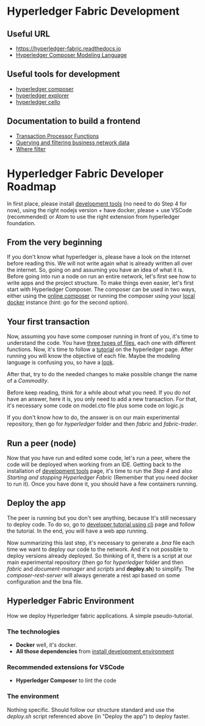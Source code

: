 # Hyperledger Fabric Development
## Useful URL
  * https://hyperledger-fabric.readthedocs.io
  * [Hyperledger Composer Modeling Language](https://hyperledger.github.io/composer/v0.16/reference/cto_language)

## Useful tools for development
  * [hyperledger composer](https://hyperledger.github.io/composer/latest/)
  * [hyperledger explorer](https://www.hyperledger.org/projects/explorer)
  * [hyperledger cello](https://www.hyperledger.org/projects/cello)

## Documentation to build a frontend
  * [Transaction Processor Functions](https://hyperledger.github.io/composer/v0.19/reference/js_scripts)
  * [Querying and filtering business network data](https://hyperledger.github.io/composer/latest/business-network/query.html#using-filters)
  * [Where filter](https://loopback.io/doc/en/lb2/Where-filter.html)


# Hyperledger Fabric Developer Roadmap
In first place, please install [development tools](https://hyperledger.github.io/composer/latest/installing/development-tools.html) (no need to do Step 4 for now), using the right nodejs version + have docker, please + use VSCode (recommended) or Atom to use the right extension from hyperledger foundation.
## From the very beginning
If you don't know what hyperledger is, please have a look on the internet before reading this. We will not write again what is already written all over the internet.
So, going on and assuming you have an idea of what it is. Before going into run a node on run an entire network, let's first see how to write apps and the project structure. To make things even easier, let's first start with Hyperledger Composer. The composer can be used in two ways, either using the [online composer](https://composer-playground.mybluemix.net/) or running the composer using your [local docker](https://hub.docker.com/r/hyperledger/composer-playground/) instance (hint: go for the second option).

## Your first transaction
Now, assuming you have some composer running in front of you, it's time to understand the code. You have [three types of files](https://hyperledger.github.io/composer/latest/introduction/introduction), each one with different functions.
Now, it's time to follow a [tutorial](https://hyperledger.github.io/composer/latest/tutorials/playground-tutorial) on the hyperledger page. After running you will know the objective of each file. Maybe the modeling language is confusing you, so have a [look](https://hyperledger.github.io/composer/v0.16/reference/cto_language).


After that, try to do the needed changes to make possible change the name of a *Commodity*.

Before keep reading, think for a while about what you need.
If you do not have an answer, here it is, you only need to add a new transaction. For that, it's necessary some code on model.cto file plus some code on logic.js

If you don't know how to do, the answer is on our main experimental repository, then go for *hyperledger* folder and then *fabric* and *fabric-trader*.


## Run a peer (node)
Now that you have run and edited some code, let's run a peer, where the code will be deployed when working from an IDE.
Getting back to the installation of [development tools](https://hyperledger.github.io/composer/latest/installing/development-tools.html) page, it's time to run the *Step 4* and also *Starting and stopping Hyperledger Fabric* (Remember that you need docker to run it). Once you have done it, you should have a few containers running.


## Deploy the app
The peer is running but you don't see anything, because It's still necessary to deploy code. To do so, go to [developer tutorial using cli](https://hyperledger.github.io/composer/latest/tutorials/developer-tutorial.html) page and follow the tutorial. In the end, you will have a web app running.

Now summarizing this last step, it's necessary to generate a *.bna* file each time we want to deploy our code to the network. And it's not possible to deploy versions already deployed. So thinking of it, there is a script at our main experimental repository (then go for *hyperledger* folder and then *fabric* and *document-manager* and *scripts* and **deploy.sh**) to simplify. The *composer-rest-server* will always generate a rest api based on some configuration and the bna file.


## Hyperledger Fabric Environment
How we deploy Hyperledger fabric applications.
A simple pseudo-tutorial.

### The technologies

  * **Docker** well, it's docker.
  * **All those dependencies** from [install development environment](https:*hyperledger.github.io/composer/latest/installing/development-tools.html)

### Recommended extensions for VSCode
  * **Hyperledger Composer** to lint the code

### The environment

Nothing specific. Should follow our structure standard and use the *deploy.sh* script referenced above (in "Deploy the app") to deploy faster.